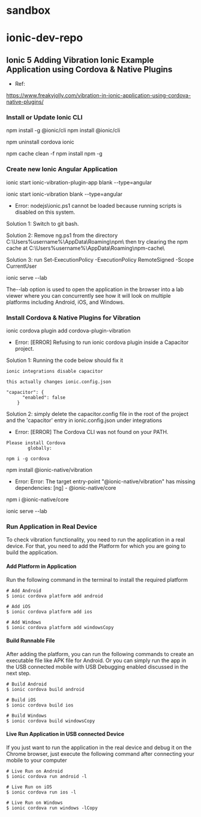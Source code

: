 # sandbox


# ionic-dev-repo


## Ionic 5 Adding Vibration Ionic Example Application using Cordova & Native Plugins

- Ref:

https://www.freakyjolly.com/vibration-in-ionic-application-using-cordova-native-plugins/

### Install or Update Ionic CLI

npm install -g @ionic/cli
npm install @ionic/cli


npm uninstall cordova ionic

npm cache clean -f
npm install npm -g

### Create new Ionic Angular Application

ionic start ionic-vibration-plugin-app blank --type=angular

ionic start ionic-vibration blank --type=angular

- Error: nodejs\ionic.ps1 cannot    be loaded because running scripts is   disabled on this system.

Solution 1: Switch to git bash.

Solution 2: Remove ng.ps1 from the directory C:\Users\%username%\AppData\Roaming\npm\ then try clearing the npm cache at C:\Users\%username%\AppData\Roaming\npm-cache\

Solution 3: run Set-ExecutionPolicy -ExecutionPolicy RemoteSigned -Scope CurrentUser


ionic serve --lab

The--lab option is used to open the application in the browser into a lab viewer where you can concurrently see how it will look on multiple platforms including Android, iOS, and Windows. 


### Install Cordova & Native Plugins for Vibration

ionic cordova plugin add cordova-plugin-vibration

- Error: [ERROR] Refusing to run ionic cordova plugin inside a Capacitor project.

Solution 1: Running the code below should fix it  

```
ionic integrations disable capacitor

this actually changes ionic.config.json

"capacitor": {
      "enabled": false
    }

```

Solution 2: simply delete the capacitor.config file in the root of the project and the 'capacitor' entry in ionic.config.json under integrations


- Error: [ERROR] The Cordova CLI was not found on your PATH. 
```
Please install Cordova
        globally:

npm i -g cordova
```


npm install @ionic-native/vibration

- Error: Error: The target entry-point "@ionic-native/vibration" has missing dependencies: [ng]  - @ionic-native/core

npm i @ionic-native/core


ionic serve --lab

### Run Application in Real Device
To check vibration functionality, you need to run the application in a real device. For that, you need to add the Platform for which you are going to build the application.


#### Add Platform in Application
Run the following command in the terminal to install the required platform

```
# Add Android
$ ionic cordova platform add android

# Add iOS
$ ionic cordova platform add ios

# Add Windows
$ ionic cordova platform add windowsCopy
```

#### Build Runnable File
After adding the platform, you can run the following commands to create an executable file like APK file for Android. Or you can simply run the app in the USB connected mobile with USB Debugging enabled discussed in the next step.

```
# Build Android
$ ionic cordova build android

# Build iOS
$ ionic cordova build ios

# Build Windows
$ ionic cordova build windowsCopy
```

#### Live Run Application in USB connected Device
If you just want to run the application in the real device and debug it on the Chrome browser, just execute the following command after connecting your mobile to your computer

```
# Live Run on Android
$ ionic cordova run android -l

# Live Run on iOS
$ ionic cordova run ios -l

# Live Run on Windows
$ ionic cordova run windows -lCopy

```



